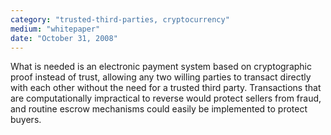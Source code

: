 ```yaml
---
category: "trusted-third-parties, cryptocurrency"
medium: "whitepaper"
date: "October 31, 2008"
---
```

What is needed is an electronic payment system based on cryptographic proof instead of trust, allowing any two willing parties to transact directly with each other without the need for a trusted third party. Transactions that are computationally impractical to reverse would protect sellers from fraud, and routine escrow mechanisms could easily be implemented to protect buyers.